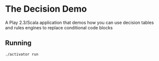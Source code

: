 The Decision Demo
=================

A Play 2.3/Scala application that demos how you can use decision tables and rules engines to replace conditional code blocks


Running
-------

    ./activator run
